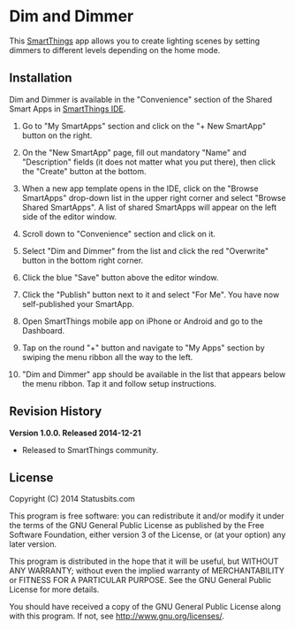 Dim and Dimmer
==============

This [SmartThings](http://fbuy.me/bb9pe) app allows you to create lighting
scenes by setting dimmers to different levels depending on the home mode.


Installation
------------

Dim and Dimmer is available in the "Convenience" section of the Shared Smart
Apps in [SmartThings IDE](https://graph.api.smartthings.com).

1. Go to "My SmartApps" section and click on the "+ New SmartApp" button on
the right.

2. On the "New SmartApp" page, fill out mandatory "Name" and "Description"
fields (it does not matter what you put there), then click the "Create" button
at the bottom.

3. When a new app template opens in the IDE, click on the "Browse SmartApps"
drop-down list in the upper right corner and select "Browse Shared SmartApps".
A list of shared SmartApps will appear on the left side of the editor window.

4. Scroll down to "Convenience" section and click on it.

5. Select "Dim and Dimmer" from the list and click the red "Overwrite" button
in the bottom right corner.

6. Click the blue "Save" button above the editor window.

7. Click the "Publish" button next to it and select "For Me". You have now
self-published your SmartApp.

8. Open SmartThings mobile app on iPhone or Android and go to the Dashboard.

9. Tap on the round "+" button and navigate to "My Apps" section by swiping the
menu ribbon all the way to the left.

10. "Dim and Dimmer" app should be available in the list that appears below the
menu ribbon. Tap it and follow setup instructions.


Revision History
----------------

**Version 1.0.0. Released 2014-12-21**
* Released to SmartThings community.


License
-------

Copyright (C) 2014 Statusbits.com

This program is free software: you can redistribute it and/or modify it
under the terms of the GNU General Public License as published by the Free
Software Foundation, either version 3 of the License, or (at your option)
any later version.

This program is distributed in the hope that it will be useful, but
WITHOUT ANY WARRANTY; without even the implied warranty of MERCHANTABILITY
or FITNESS FOR A PARTICULAR PURPOSE.  See the GNU General Public License
for more details.

You should have received a copy of the GNU General Public License along
with this program.  If not, see <http://www.gnu.org/licenses/>.
